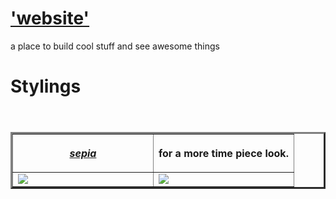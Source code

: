 # ['website'](./README.md)

a place to build cool stuff and see awesome things

# Stylings
<table border=3>
<header>
<th>

<strong style="font-style: italic;"><a href="https://en.wikipedia.org/wiki/Sepia_(color)">sepia</a></strong>
</th>
<th>
    for a more time piece look.
</th>


</header>

<tr>
    <td width=50%>
    <img src="plans/color-themes-sepia.jpeg">
    </td>
    <td width=60%>
    <img src="plans/color-themes-sepia-flower.jpeg">
    </td>
</tr>
</table>



<!-- 
# Dependencies

- App exe
    - `uvicorn`
        - Process handler
    - [`sqlalchemy`](https://www.sqlalchemy.org/)
        - provides enterprise level sql functionality 
    - [`pydantic`](https://docs.pydantic.dev/latest/)
        - SQL Schema helper
- Web development
    - [`fastapi`](https://fastapi.tiangolo.com/tutorial/#run-the-code)
        - Route handling
    - `jinja2`
        - boiler plate for HTML files
    - `email-validator`
        - 3rd party email handling
- HTML Editing
    - [`dominate`](https://github.com/Knio/dominate)
        - for common HTML element schema 
    - [`bs4`](https://beautiful-soup-4.readthedocs.io/en/latest/)
        - for snagging and editing HTML elements -->